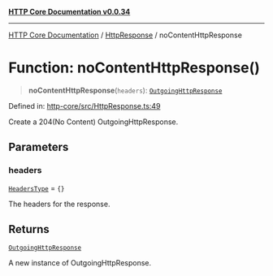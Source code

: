 [**HTTP Core Documentation v0.0.34**](../../README.md)

***

[HTTP Core Documentation](../../modules.md) / [HttpResponse](../README.md) / noContentHttpResponse

# Function: noContentHttpResponse()

> **noContentHttpResponse**(`headers`): [`OutgoingHttpResponse`](../../OutgoingHttpResponse/classes/OutgoingHttpResponse.md)

Defined in: [http-core/src/HttpResponse.ts:49](https://github.com/stonemjs/http-core/blob/eaa01dbfed8a1d56fab239821e27802dd54ab017/src/HttpResponse.ts#L49)

Create a 204(No Content) OutgoingHttpResponse.

## Parameters

### headers

[`HeadersType`](../../declarations/type-aliases/HeadersType.md) = `{}`

The headers for the response.

## Returns

[`OutgoingHttpResponse`](../../OutgoingHttpResponse/classes/OutgoingHttpResponse.md)

A new instance of OutgoingHttpResponse.

